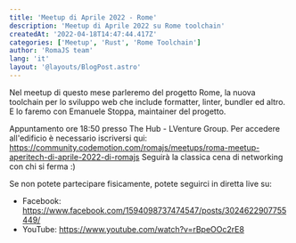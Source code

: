 ```yaml
---
title: 'Meetup di Aprile 2022 - Rome'
description: 'Meetup di Aprile 2022 su Rome toolchain'
createdAt: '2022-04-18T14:47:44.417Z'
categories: ['Meetup', 'Rust', 'Rome Toolchain']
author: 'RomaJS team'
lang: 'it'
layout: '@layouts/BlogPost.astro'
---
```


Nel meetup di questo mese parleremo del progetto Rome, la nuova toolchain per lo sviluppo web che include formatter, linter, bundler ed altro. E lo faremo con Emanuele Stoppa, maintainer del progetto.

Appuntamento ore 18:50 presso The Hub - LVenture Group. Per accedere all'edificio è necessario iscriversi qui:
https://community.codemotion.com/romajs/meetups/roma-meetup-aperitech-di-aprile-2022-di-romajs
Seguirà la classica cena di networking con chi si ferma :)

Se non potete partecipare fisicamente, potete seguirci in diretta live su:

- Facebook: https://www.facebook.com/1594098737474547/posts/3024622907755449/
- YouTube: https://www.youtube.com/watch?v=rBpeOOc2rE8
